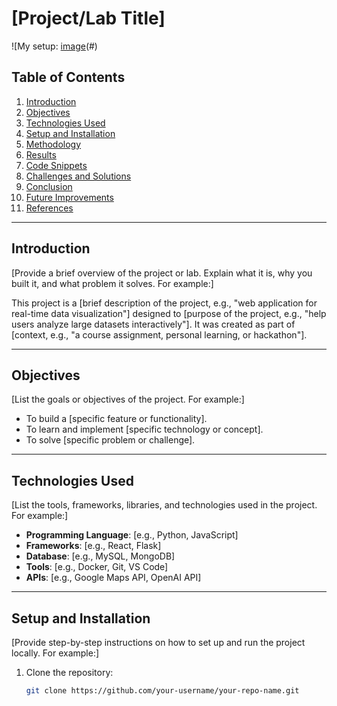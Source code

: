 # [Project/Lab Title]

![My setup: [image](https://gist.github.com/user-attachments/assets/bd1c7328-d291-47d9-b566-8ff29b22e22f)(#)

## Table of Contents
1. [Introduction](#introduction)
2. [Objectives](#objectives)
3. [Technologies Used](#technologies-used)
4. [Setup and Installation](#setup-and-installation)
5. [Methodology](#methodology)
6. [Results](#results)
7. [Code Snippets](#code-snippets)
8. [Challenges and Solutions](#challenges-and-solutions)
9. [Conclusion](#conclusion)
10. [Future Improvements](#future-improvements)
11. [References](#references)

---

## Introduction
[Provide a brief overview of the project or lab. Explain what it is, why you built it, and what problem it solves. For example:]

This project is a [brief description of the project, e.g., "web application for real-time data visualization"] designed to [purpose of the project, e.g., "help users analyze large datasets interactively"]. It was created as part of [context, e.g., "a course assignment, personal learning, or hackathon"].

---

## Objectives
[List the goals or objectives of the project. For example:]

- To build a [specific feature or functionality].
- To learn and implement [specific technology or concept].
- To solve [specific problem or challenge].

---

## Technologies Used
[List the tools, frameworks, libraries, and technologies used in the project. For example:]

- **Programming Language**: [e.g., Python, JavaScript]
- **Frameworks**: [e.g., React, Flask]
- **Database**: [e.g., MySQL, MongoDB]
- **Tools**: [e.g., Docker, Git, VS Code]
- **APIs**: [e.g., Google Maps API, OpenAI API]

---

## Setup and Installation
[Provide step-by-step instructions on how to set up and run the project locally. For example:]

1. Clone the repository:
   ```bash
   git clone https://github.com/your-username/your-repo-name.git
